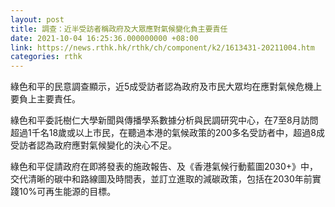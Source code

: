 ```yaml
---
layout: post
title: 調查：近半受訪者稱政府及大眾應對氣候變化負主要責任
date: 2021-10-04 16:25:36.000000000 +08:00
link: https://news.rthk.hk/rthk/ch/component/k2/1613431-20211004.htm
categories: rthk
---
```


綠色和平的民意調查顯示，近5成受訪者認為政府及市民大眾均在應對氣候危機上要負上主要責任。

綠色和平委託樹仁大學新聞與傳播學系數據分析與民調研究中心，在7至8月訪問超過1千名18歲或以上市民，在聽過本港的氣候政策的200多名受訪者中，超過8成受訪者認為政府應對氣候變化的決心不足。

綠色和平促請政府在即將發表的施政報告、及《香港氣候行動藍圖2030+》中，交代清晰的碳中和路線圖及時間表，並訂立進取的減碳政策，包括在2030年前實踐10%可再生能源的目標。
